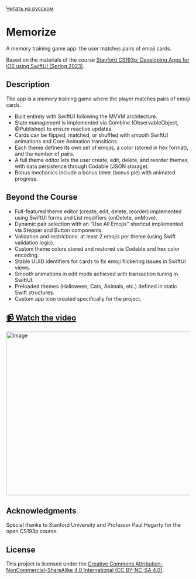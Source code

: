 [Читать на русском](./README.ru.md)

# Memorize

A memory training game app: the user matches pairs of emoji cards.


Based on the materials of the course [Stanford CS193p: Developing Apps for iOS using SwiftUI (Spring 2023)](https://cs193p.stanford.edu/2023).

## Description

The app is a memory training game where the player matches pairs of emoji cards.
- Built entirely with SwiftUI following the MVVM architecture.
- State management is implemented via Combine (ObservableObject, @Published) to ensure reactive updates.
- Cards can be flipped, matched, or shuffled with smooth SwiftUI animations and Core Animation transitions.
- Each theme defines its own set of emojis, a color (stored in hex format), and the number of pairs.
- A full theme editor lets the user create, edit, delete, and reorder themes, with data persistence through Codable (JSON storage).
- Bonus mechanics include a bonus timer (bonus pie) with animated progress.

## Beyond the Course
- Full-featured theme editor (create, edit, delete, reorder) implemented using SwiftUI forms and List modifiers (onDelete, onMove).
- Dynamic pair selection with an “Use All Emojis” shortcut implemented via Stepper and Button components.
- Validation and restrictions: at least 2 emojis per theme (using Swift validation logic).
- Custom theme colors stored and restored via Codable and hex color encoding.
- Stable UUID identifiers for cards to fix emoji flickering issues in SwiftUI views.
- Smooth animations in edit mode achieved with transaction tuning in SwiftUI.
- Preloaded themes (Halloween, Cats, Animals, etc.) defined in static Swift structures.
- Custom app icon created specifically for the project.

## [📹  Watch the video](https://youtu.be/fa7Pzy5Zq-Y)
<img width="647" height="446" alt="Image" src="https://github.com/user-attachments/assets/bcf796e7-2260-4086-aac3-3bc1f66526c6" />

## Acknowledgments

Special thanks to Stanford University and Professor Paul Hegarty for the open CS193p course.

## License

This project is licensed under the [Creative Commons Attribution-NonCommercial-ShareAlike 4.0 International (CC BY-NC-SA 4.0)](https://creativecommons.org/licenses/by-nc-sa/4.0/deed.en).
